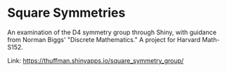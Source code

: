 # Square Symmetries
An examination of the D4 symmetry group through Shiny, with guidance from Norman Biggs' "Discrete Mathematics." A project for Harvard Math-S152.

Link: https://thuffman.shinyapps.io/square_symmetry_group/
